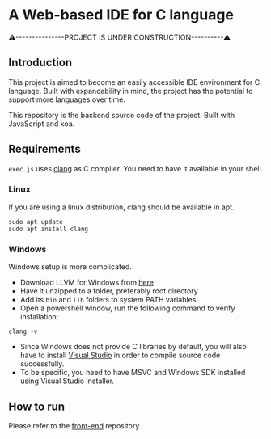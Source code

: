 # A Web-based IDE for C language

⚠---------------PROJECT IS UNDER CONSTRUCTION----------⚠

## Introduction
This project is aimed to become an easily accessible IDE environment for C language.
Built with expandability in mind, the project has the potential to support more languages over time.

This repository is the backend source code of the project. Built with JavaScript and koa.

## Requirements
`exec.js` uses [clang](https://clang.llvm.org/) as C compiler. You need to have it available in your shell.

### Linux
If you are using a linux distribution, clang should be available in apt.
```shell
sudo apt update
sudo apt install clang
```
### Windows
Windows setup is more complicated.

- Download LLVM for Windows from [here](https://github.com/llvm/llvm-project/releases)
- Have it unzipped to a folder, preferably root directory
- Add its `bin` and `lib` folders to system PATH variables
- Open a powershell window, run the following command to verify installation:
```shell
clang -v
```
- Since Windows does not provide C libraries by default, you will also have to install
[Visual Studio](https://visualstudio.microsoft.com/) in order to compile source code successfully.
- To be specific, you need to have MSVC and Windows SDK installed using Visual Studio installer.

## How to run
Please refer to the [front-end](https://github.com/LQF39466/web-ide-front) repository